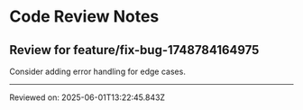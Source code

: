 # Code Review Notes

## Review for feature/fix-bug-1748784164975

Consider adding error handling for edge cases.

---
Reviewed on: 2025-06-01T13:22:45.843Z